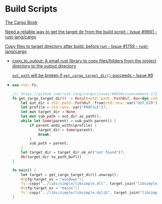 # Build Scripts
[The Cargo Book](https://doc.rust-lang.org/cargo/reference/build-scripts.html)

[Need a reliable way to get the target dir from the build script - Issue #9661 - rust-lang/cargo](https://github.com/rust-lang/cargo/issues/9661)

[Copy files to target directory after build, before run - Issue #1759 - rust-lang/cargo](https://github.com/rust-lang/cargo/issues/1759)
- [copy\_to\_output: A small rust library to copy files/folders from the project directory to the output directory](https://github.com/samwoodhams/copy_to_output)

  [`out_path` will be broken if `get_cargo_target_dir()` succeeds - Issue #9](https://github.com/samwoodhams/copy_to_output/issues/9)

- ```rust
  use std::fs;

  /// https://github.com/rust-lang/cargo/issues/9661#issuecomment-1722358176
  fn get_cargo_target_dir() -> Result<std::path::PathBuf, Box<dyn std::error::Error>> {
      let out_dir = std::path::PathBuf::from(std::env::var("OUT_DIR")?);
      let profile = std::env::var("PROFILE")?;
      let mut target_dir = None;
      let mut sub_path = out_dir.as_path();
      while let Some(parent) = sub_path.parent() {
          if parent.ends_with(&profile) {
              target_dir = Some(parent);
              break;
          }
          sub_path = parent;
      }
      let target_dir = target_dir.ok_or("not found")?;
      Ok(target_dir.to_path_buf())
  }

  fn main() {
      let target = get_cargo_target_dir().unwrap();
      #[cfg(target_os = "windows")]
      fs::copy("../libs/simple/libsimple.dll", target.join("libsimple.dll")).unwrap();
      #[cfg(target_os = "macos")]
      fs::copy("../libs/simple/libsimple.dylib", target.join("libsimple.dylib"),).unwrap();
  }
  ```